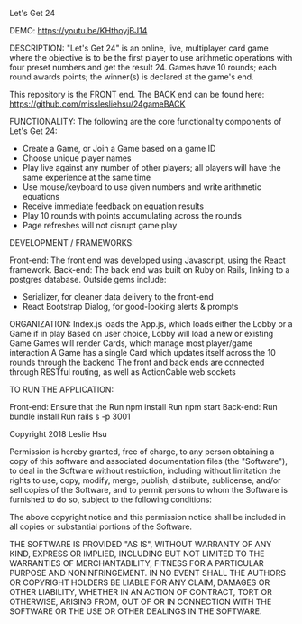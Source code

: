 Let's Get 24

DEMO: https://youtu.be/KHthoyjBJ14

DESCRIPTION: "Let's Get 24" is an online, live, multiplayer card game where the objective is to be the first player to use arithmetic operations with four preset numbers and get the result 24. Games have 10 rounds; each round awards points; the winner(s) is declared at the game's end.

This repository is the FRONT end. The BACK end can be found here: https://github.com/misslesliehsu/24gameBACK

FUNCTIONALITY: The following are the core functionality components of Let's Get 24:

- Create a Game, or Join a Game based on a game ID
- Choose unique player names
- Play live against any number of other players; all players will have the same experience at the same time
- Use mouse/keyboard to use given numbers and write arithmetic equations
- Receive immediate feedback on equation results
- Play 10 rounds with points accumulating across the rounds
- Page refreshes will not disrupt game play

DEVELOPMENT / FRAMEWORKS:

Front-end: The front end was developed using Javascript, using the React framework.
Back-end: The back end was built on Ruby on Rails, linking to a postgres database.
Outside gems include:
- Serializer, for cleaner data delivery to the front-end
- React Bootstrap Dialog, for good-looking alerts & prompts


ORGANIZATION:
Index.js loads the App.js, which loads either the Lobby or a Game if in play
Based on user choice, Lobby will load a new or existing Game
Games will render Cards, which manage most player/game interaction
A Game has a single Card which updates itself across the 10 rounds through the backend
The front and back ends are connected through RESTful routing, as well as ActionCable web sockets

TO RUN THE APPLICATION:

Front-end:
Ensure that the
Run npm install
Run npm start
Back-end:
Run bundle install
Run rails s -p 3001


Copyright 2018 Leslie Hsu

Permission is hereby granted, free of charge, to any person obtaining a copy of this software and associated documentation files (the "Software"), to deal in the Software without restriction, including without limitation the rights to use, copy, modify, merge, publish, distribute, sublicense, and/or sell copies of the Software, and to permit persons to whom the Software is furnished to do so, subject to the following conditions:

The above copyright notice and this permission notice shall be included in all copies or substantial portions of the Software.

THE SOFTWARE IS PROVIDED "AS IS", WITHOUT WARRANTY OF ANY KIND, EXPRESS OR IMPLIED, INCLUDING BUT NOT LIMITED TO THE WARRANTIES OF MERCHANTABILITY, FITNESS FOR A PARTICULAR PURPOSE AND NONINFRINGEMENT. IN NO EVENT SHALL THE AUTHORS OR COPYRIGHT HOLDERS BE LIABLE FOR ANY CLAIM, DAMAGES OR OTHER LIABILITY, WHETHER IN AN ACTION OF CONTRACT, TORT OR OTHERWISE, ARISING FROM, OUT OF OR IN CONNECTION WITH THE SOFTWARE OR THE USE OR OTHER DEALINGS IN THE SOFTWARE.
